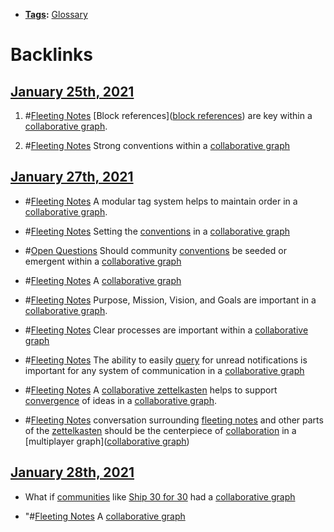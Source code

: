- **[Tags](<Tags.md>):** [Glossary](<Glossary.md>)

# Backlinks
## [January 25th, 2021](<January 25th, 2021.md>)
1. #[Fleeting Notes](<Fleeting Notes.md>) [Block references]([block references](<block references.md>)) are key within a [collaborative graph](<collaborative graph.md>).

2. #[Fleeting Notes](<Fleeting Notes.md>) Strong conventions within a [collaborative graph](<collaborative graph.md>)

## [January 27th, 2021](<January 27th, 2021.md>)
- #[Fleeting Notes](<Fleeting Notes.md>) A modular tag system helps to maintain order in a [collaborative graph](<collaborative graph.md>).

- #[Fleeting Notes](<Fleeting Notes.md>) Setting the [conventions](<conventions.md>) in a [collaborative graph](<collaborative graph.md>)

- #[Open Questions](<Open Questions.md>) Should community [conventions](<conventions.md>) be seeded or emergent within a [collaborative graph](<collaborative graph.md>)

- #[Fleeting Notes](<Fleeting Notes.md>) A [collaborative graph](<collaborative graph.md>)

- #[Fleeting Notes](<Fleeting Notes.md>) Purpose, Mission, Vision, and Goals are important in a [collaborative graph](<collaborative graph.md>).

- #[Fleeting Notes](<Fleeting Notes.md>) Clear processes are important within a [collaborative graph](<collaborative graph.md>)

- #[Fleeting Notes](<Fleeting Notes.md>) The ability to easily [query](<query.md>) for unread notifications is important for any system of communication in a [collaborative graph](<collaborative graph.md>)

- #[Fleeting Notes](<Fleeting Notes.md>) A [collaborative zettelkasten](<collaborative zettelkasten.md>) helps to support [convergence](<convergence.md>) of ideas in a [collaborative graph](<collaborative graph.md>).

- #[Fleeting Notes](<Fleeting Notes.md>) conversation surrounding [fleeting notes](<fleeting notes.md>) and other parts of the [zettelkasten](<zettelkasten.md>) should be the centerpiece of [collaboration](<collaboration.md>) in a [multiplayer graph]([collaborative graph](<collaborative graph.md>))

## [January 28th, 2021](<January 28th, 2021.md>)
- What if [communities](<communities.md>) like [Ship 30 for 30](<Ship 30 for 30.md>) had a [collaborative graph](<collaborative graph.md>)

- "#[Fleeting Notes](<Fleeting Notes.md>) A [collaborative graph](<collaborative graph.md>)

